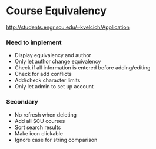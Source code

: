 # Course Equivalency

http://students.engr.scu.edu/~kvelcich/Application

### Need to implement
* Display equivalency and author
* Only let author change equivalency
* Check if all information is entered before adding/editing
* Check for add conflicts
* Add/check character limits
* Only let admin to set up account

### Secondary
* No refresh when deleting
* Add all SCU courses
* Sort search results
* Make icon clickable
* Ignore case for string comparison
